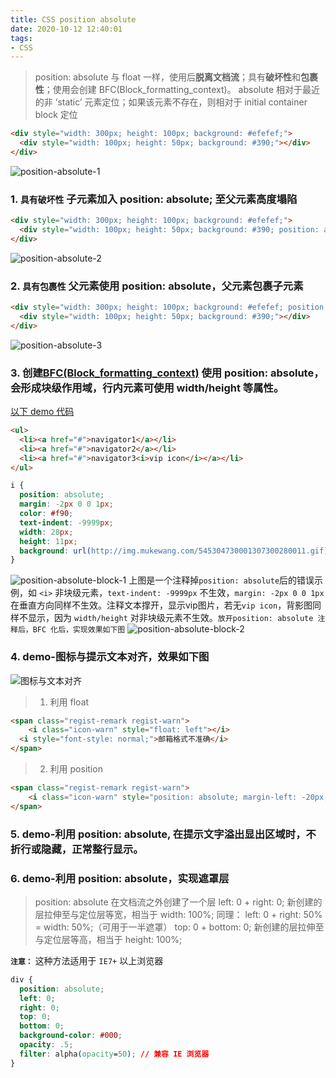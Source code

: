 ```yaml
---
title: CSS position absolute
date: 2020-10-12 12:40:01
tags:
- CSS
---
```


> position: absolute 与 float 一样，使用后**脱离文档流**；具有**破坏性**和**包裹性**；使用会创建 BFC(Block_formatting_context)。
absolute 相对于最近的非 ‘static’ 元素定位；如果该元素不存在，则相对于 initial container block 定位

```html
<div style="width: 300px; height: 100px; background: #efefef;">
  <div style="width: 100px; height: 50px; background: #390;"></div>
</div>
```
![position-absolute-1](/images/css/position-absolute-1.jpg)
<!--more-->

### 1. **`具有破坏性`** 子元素加入 position: absolute; 至父元素高度塌陷
```html
<div style="width: 300px; height: 100px; background: #efefef;">
  <div style="width: 100px; height: 50px; background: #390; position: absolute"></div>
</div>
```
![position-absolute-2](/images/css/position-absolute-2.jpg)

### 2. **`具有包裹性`** 父元素使用 position: absolute，父元素包裹子元素
```html
<div style="width: 300px; height: 100px; background: #efefef; position: absolute">
  <div style="width: 100px; height: 50px; background: #390;"></div>
</div>
```
![position-absolute-3](/images/css/position-absolute-3.jpg)

### 3. **创建[BFC(Block_formatting_context)](https://helenzhanglp.github.io/2019/02/20/CSS-BFC/)** 使用 position: absolute，会形成块级作用域，行内元素可使用 width/height 等属性。
[以下 demo 代码](https://github.com/HelenZhangLP/demo/blob/master/postionAbsoluteFixedBlock/index.html)

```html
<ul>
  <li><a href="#">navigator1</a></li>
  <li><a href="#">navigator2</a></li>
  <li><a href="#">navigator3<i>vip icon</i></a></li>
</ul>
```
```css
i {
  position: absolute;
  margin: -2px 0 0 1px;
  color: #f90;
  text-indent: -9999px;
  width: 28px;
  height: 11px;
  background: url(http://img.mukewang.com/545304730001307300280011.gif) no-repeat;
}
```
![position-absolute-block-1](/images/demo/positionAbsoluteFixedBlock/position-absolute-block-1.jpg)
上图是一个注释掉`position: absolute`后的错误示例，如 `<i>` 非块级元素，`text-indent: -9999px` 不生效，`margin: -2px 0 0 1px`在垂直方向同样不生效。注释文本撑开，显示vip图片，若无`vip icon`，背影图同样不显示，因为 `width/height` 对非块级元素不生效。`放开position: absolute 注释后，BFC 化后，实现效果如下图`
![position-absolute-block-2](/images/demo/positionAbsoluteFixedBlock/position-absolute-block-2.jpg)

### 4. demo-图标与提示文本对齐，效果如下图
![图标与文本对齐](/images/css/position-absolute-4.jpg)
> 1. 利用 float

```html
<span class="regist-remark regist-warn">
	<i class="icon-warn" style="float: left"></i>
  <i style="font-style: normal;">邮箱格式不准确</i>
</span>
```

> 2. 利用 position

```html
<span class="regist-remark regist-warn">
	<i class="icon-warn" style="position: absolute; margin-left: -20px;"></i>邮箱格式不准确
</span>
```

### 5. demo-利用 position: absolute, 在提示文字溢出显出区域时，不折行或隐藏，正常整行显示。

### 6. demo-利用 position: absolute，实现遮罩层
> position: absolute 在文档流之外创建了一个层
  left: 0 + right: 0; 新创建的层拉伸至与定位层等宽，相当于 width: 100%;
  同理： left: 0 + right: 50% = width: 50%;（可用于一半遮罩）
  top: 0 + bottom: 0; 新创建的层拉伸至与定位层等高，相当于 height: 100%;

  **`注意：`** 这种方法适用于 `IE7+` 以上浏览器

```css
div {
  position: absolute;
  left: 0;
  right: 0;
  top: 0;
  bottom: 0;
  background-color: #000;
  opacity: .5;
  filter: alpha(opacity=50); // 兼容 IE 浏览器
}
```
